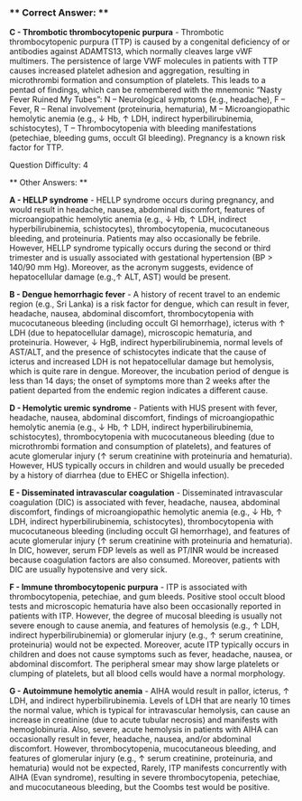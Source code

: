 ### ** Correct Answer: **

**C - Thrombotic thrombocytopenic purpura** - Thrombotic thrombocytopenic purpura (TTP) is caused by a congenital deficiency of or antibodies against ADAMTS13, which normally cleaves large vWF multimers. The persistence of large VWF molecules in patients with TTP causes increased platelet adhesion and aggregation, resulting in microthrombi formation and consumption of platelets. This leads to a pentad of findings, which can be remembered with the mnemonic “Nasty Fever Ruined My Tubes”: N – Neurological symptoms (e.g., headache), F – Fever, R – Renal involvement (proteinuria, hematuria), M – Microangiopathic hemolytic anemia (e.g., ↓ Hb, ↑ LDH, indirect hyperbilirubinemia, schistocytes), T – Thrombocytopenia with bleeding manifestations (petechiae, bleeding gums, occult GI bleeding). Pregnancy is a known risk factor for TTP.

Question Difficulty: 4

** Other Answers: **

**A - HELLP syndrome** - HELLP syndrome occurs during pregnancy, and would result in headache, nausea, abdominal discomfort, features of microangiopathic hemolytic anemia (e.g., ↓ Hb, ↑ LDH, indirect hyperbilirubinemia, schistocytes), thrombocytopenia, mucocutaneous bleeding, and proteinuria. Patients may also occasionally be febrile. However, HELLP syndrome typically occurs during the second or third trimester and is usually associated with gestational hypertension (BP > 140/90 mm Hg). Moreover, as the acronym suggests, evidence of hepatocellular damage (e.g.,↑ ALT, AST) would be present.

**B - Dengue hemorrhagic fever** - A history of recent travel to an endemic region (e.g., Sri Lanka) is a risk factor for dengue, which can result in fever, headache, nausea, abdominal discomfort, thrombocytopenia with mucocutaneous bleeding (including occult GI hemorrhage), icterus with ↑ LDH (due to hepatocellular damage), microscopic hematuria, and proteinuria. However, ↓ HgB, indirect hyperbilirubinemia, normal levels of AST/ALT, and the presence of schistocytes indicate that the cause of icterus and increased LDH is not hepatocellular damage but hemolysis, which is quite rare in dengue. Moreover, the incubation period of dengue is less than 14 days; the onset of symptoms more than 2 weeks after the patient departed from the endemic region indicates a different cause.

**D - Hemolytic uremic syndrome** - Patients with HUS present with fever, headache, nausea, abdominal discomfort, findings of microangiopathic hemolytic anemia (e.g., ↓ Hb, ↑ LDH, indirect hyperbilirubinemia, schistocytes), thrombocytopenia with mucocutaneous bleeding (due to microthrombi formation and consumption of platelets), and features of acute glomerular injury (↑ serum creatinine with proteinuria and hematuria). However, HUS typically occurs in children and would usually be preceded by a history of diarrhea (due to EHEC or Shigella infection).

**E - Disseminated intravascular coagulation** - Disseminated intravascular coagulation (DIC) is associated with fever, headache, nausea, abdominal discomfort, findings of microangiopathic hemolytic anemia (e.g., ↓ Hb, ↑ LDH, indirect hyperbilirubinemia, schistocytes), thrombocytopenia with mucocutaneous bleeding (including occult GI hemorrhage), and features of acute glomerular injury (↑ serum creatinine with proteinuria and hematuria). In DIC, however, serum FDP levels as well as PT/INR would be increased because coagulation factors are also consumed. Moreover, patients with DIC are usually hypotensive and very sick.

**F - Immune thrombocytopenic purpura** - ITP is associated with thrombocytopenia, petechiae, and gum bleeds. Positive stool occult blood tests and microscopic hematuria have also been occasionally reported in patients with ITP. However, the degree of mucosal bleeding is usually not severe enough to cause anemia, and features of hemolysis (e.g., ↑ LDH, indirect hyperbilirubinemia) or glomerular injury (e.g., ↑ serum creatinine, proteinuria) would not be expected. Moreover, acute ITP typically occurs in children and does not cause symptoms such as fever, headache, nausea, or abdominal discomfort. The peripheral smear may show large platelets or clumping of platelets, but all blood cells would have a normal morphology.

**G - Autoimmune hemolytic anemia** - AIHA would result in pallor, icterus, ↑ LDH, and indirect hyperbilirubinemia. Levels of LDH that are nearly 10 times the normal value, which is typical for intravascular hemolysis, can cause an increase in creatinine (due to acute tubular necrosis) and manifests with hemoglobinuria. Also, severe, acute hemolysis in patients with AIHA can occasionally result in fever, headache, nausea, and/or abdominal discomfort. However, thrombocytopenia, mucocutaneous bleeding, and features of glomerular injury (e.g., ↑ serum creatinine, proteinuria, and hematuria) would not be expected, Rarely, ITP manifests concurrently with AIHA (Evan syndrome), resulting in severe thrombocytopenia, petechiae, and mucocutaneous bleeding, but the Coombs test would be positive.

